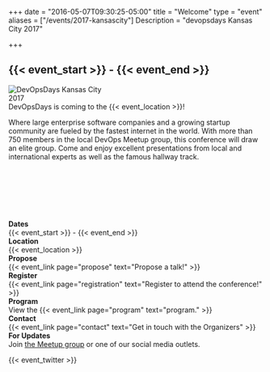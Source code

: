 +++
date = "2016-05-07T09:30:25-05:00"
title = "Welcome"
type = "event"
aliases = ["/events/2017-kansascity"]
Description = "devopsdays Kansas City 2017"

+++

<h2>{{< event_start >}} - {{< event_end >}}</h2>

<div style="float:left;">
  <img alt="DevOpsDays Kansas City 2017" src="/events/2017-kansascity/logo.png" style="max-width: 90%;">
</div>

<br>
<br>
DevOpsDays is coming to the {{< event_location >}}!

Where large enterprise software companies and a growing startup community are fueled by the fastest internet in the world. With more than 750 members in the local DevOps Meetup group, this conference will draw an elite group. Come and enjoy excellent presentations from local and international experts as well as the famous hallway track.

<br>
<br>
<br>
<br>
<br>
<br>

<div class = "row">
  <div class = "col-md-2">
    <strong>Dates</strong>
  </div>
  <div class = "col-md-8">
    {{< event_start >}} - {{< event_end >}}
  </div>
</div>

<div class = "row">
  <div class = "col-md-2">
    <strong>Location</strong>
  </div>
  <div class = "col-md-8">
    {{< event_location >}}
  </div>
</div>

<div class = "row">
  <div class = "col-md-2">
    <strong>Propose</strong>
  </div>
  <div class = "col-md-8">
    {{< event_link page="propose" text="Propose a talk!" >}}
  </div>
</div>

<div class = "row">
  <div class = "col-md-2">
    <strong>Register</strong>
  </div>
  <div class = "col-md-8">
    {{< event_link page="registration" text="Register to attend the conference!" >}}
  </div>
</div>

<div class = "row">
  <div class = "col-md-2">
    <strong>Program</strong>
  </div>
  <div class = "col-md-8">
    View the {{< event_link page="program" text="program." >}}
  </div>
</div>

<!-- <div class = "row">
  <div class = "col-md-2">
    <strong>Speakers</strong>
  </div>
  <div class = "col-md-8">
    Check out the {{< event_link page="speakers" text="speakers!" >}}
  </div>
</div> -->

<!-- <div class = "row">
  <div class = "col-md-2">
    <strong>Sponsors</strong>
  </div>
  <div class = "col-md-8">
    {{< event_link page="sponsor" text="Sponsor the event!" >}} It's a great way to attract new talent and promote your organization.
  </div>
</div> -->

<div class = "row">
  <div class = "col-md-2">
    <strong>Contact</strong>
  </div>
  <div class = "col-md-8">
    {{< event_link page="contact" text="Get in touch with the Organizers" >}}
  </div>
</div>

<div class = "row">
  <div class = "col-md-2">
    <strong>For Updates</strong>
  </div>
  <div class = "col-md-8">
    Join <a href="https://www.meetup.com/DevOps-Kansas-City/">the Meetup group</a> or one of our social media outlets.
  </div>
</div>

{{< event_twitter >}}

